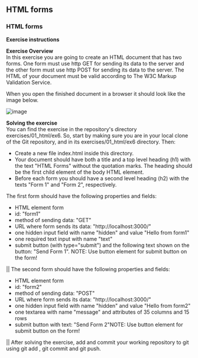 ## HTML forms

### HTML forms

**Exercise instructions**

**Exercise Overview**  
In this exercise you are going to create an HTML document that has two forms. One form must use http GET for sending its data to the server and the other form must use http POST for sending its data to the server. The HTML of your document must be valid according to The W3C Markup Validation Service.

When you open the finished document in a browser it should look like the image below.

![image](https://github.com/user-attachments/assets/f6bef494-908f-45e0-a515-7737c45856da)


**Solving the exercise**  
You can find the exercise in the repository's directory exercises/01_html/ex6. So, start by making sure you are in your local clone of the Git repository, and in its exercises/01_html/ex6 directory. Then:

  - Create a new file index.html inside this directory.  
  - Your document should have both a title and a top level heading (h1) with the text "HTML Forms" without the quotation marks. The heading should be the first child element of the body HTML element.  
  - Before each form you should have a second level heading (h2) with the texts "Form 1" and "Form 2", respectively.

The first form should have the following properties and fields:
  - HTML element form
  - id: "form1"
  - method of sending data: "GET"
  - URL where form sends its data: "http://localhost:3000/"
  - one hidden input field with name "hidden" and value "Hello from form1"
  - one required text input with name "text"
  - submit button (with type="submit") and the following text shown on the button: "Send Form 1". NOTE: Use button element for submit button on the form!

||
The second form should have the following properties and fields:
  - HTML element form
  - id: "form2"
  - method of sending data: "POST"
  - URL where form sends its data: "http://localhost:3000/"
  - one hidden input field with name "hidden" and value "Hello from form2"
  - one textarea with name "message" and attributes of 35 columns and 15 rows
  - submit button with text: "Send Form 2"NOTE: Use button element for submit button on the form!

||
After solving the exercise, add and commit your working repository to git using git add <file>, git commit and git push. 



